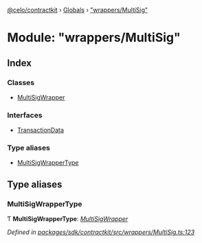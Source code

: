 [@celo/contractkit](../README.md) › [Globals](../globals.md) › ["wrappers/MultiSig"](_wrappers_multisig_.md)

# Module: "wrappers/MultiSig"

## Index

### Classes

* [MultiSigWrapper](../classes/_wrappers_multisig_.multisigwrapper.md)

### Interfaces

* [TransactionData](../interfaces/_wrappers_multisig_.transactiondata.md)

### Type aliases

* [MultiSigWrapperType](_wrappers_multisig_.md#multisigwrappertype)

## Type aliases

###  MultiSigWrapperType

Ƭ **MultiSigWrapperType**: *[MultiSigWrapper](../classes/_wrappers_multisig_.multisigwrapper.md)*

*Defined in [packages/sdk/contractkit/src/wrappers/MultiSig.ts:123](https://github.com/celo-org/celo-monorepo/blob/master/packages/sdk/contractkit/src/wrappers/MultiSig.ts#L123)*
